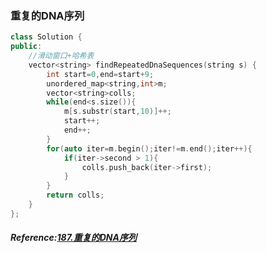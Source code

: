 ### 重复的DNA序列
```cpp
class Solution {
public:
    //滑动窗口+哈希表
    vector<string> findRepeatedDnaSequences(string s) {
        int start=0,end=start+9;
        unordered_map<string,int>m;
        vector<string>colls;
        while(end<s.size()){
            m[s.substr(start,10)]++;
            start++;
            end++;
        }
        for(auto iter=m.begin();iter!=m.end();iter++){
            if(iter->second > 1){
                colls.push_back(iter->first);
            }
        }
        return colls;
    }
};
```

##### Reference:[187.重复的DNA序列](https://leetcode.cn/problems/repeated-dna-sequences/)